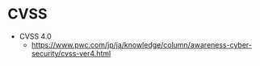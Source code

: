 # CVSS

* CVSS 4.0
  * https://www.pwc.com/jp/ja/knowledge/column/awareness-cyber-security/cvss-ver4.html
